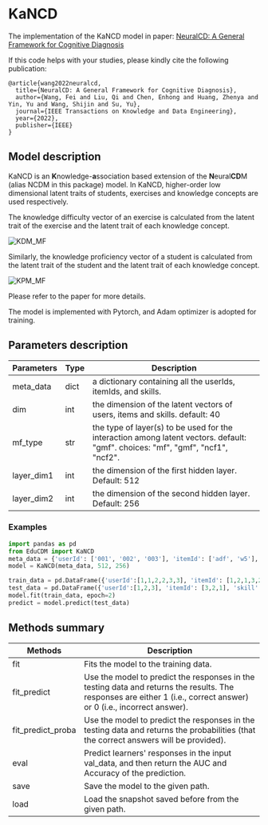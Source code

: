 # KaNCD

The implementation of the KaNCD model in paper: [NeuralCD: A General Framework for Cognitive Diagnosis](https://ieeexplore.ieee.org/abstract/document/9865139)



If this code helps with your studies, please kindly cite the following publication:

```
@article{wang2022neuralcd,
  title={NeuralCD: A General Framework for Cognitive Diagnosis},
  author={Wang, Fei and Liu, Qi and Chen, Enhong and Huang, Zhenya and Yin, Yu and Wang, Shijin and Su, Yu},
  journal={IEEE Transactions on Knowledge and Data Engineering},
  year={2022},
  publisher={IEEE}
}
```



## Model description

KaNCD is an **K**nowledge-**a**ssociation based extension of the **N**eural**CD**M (alias NCDM in this package) model. In KaNCD, higher-order low dimensional latent traits of students, exercises and knowledge concepts are used respectively. 

The knowledge difficulty vector of an exercise is calculated from the latent trait of the exercise and the latent trait of each knowledge concept. 

![KDM_MF](_static\KDM_MF.png)

Similarly, the knowledge proficiency vector of a student is calculated from the latent trait of the student and the latent trait of each knowledge concept.

![KPM_MF](_static\KPM_MF.png)

Please refer to the paper for more details.

The model is implemented with Pytorch, and Adam optimizer is adopted for training.



## Parameters description

| Parameters | Type | Description                              |
| ---------- | ---- | ---------------------------------------- |
| meta_data  | dict | a dictionary containing all the userIds, itemIds, and skills. |
| dim        | int  | the dimension of the latent vectors of users, items and skills. default: 40 |
| mf_type    | str  | the type of layer(s) to be used for the interaction among latent vectors. default: "gmf".  choices: "mf", "gmf", "ncf1", "ncf2". |
| layer_dim1 | int  | the dimension of the first hidden layer. Default: 512 |
| layer_dim2 | int  | the dimension of the second hidden layer. Default: 256 |



### Examples

```python
import pandas as pd
from EduCDM import KaNCD
meta_data = {'userId': ['001', '002', '003'], 'itemId': ['adf', 'w5'], 'skill': ['skill1', 'skill2', 'skill3', 'skill4']}
model = KaNCD(meta_data, 512, 256)

train_data = pd.DataFrame({'userId':[1,1,2,2,3,3], 'itemId': [1,2,1,3,2,3], 'skill': ["[1]", "[1,3]", "[1]", "[1,2,3]", "[1,3]", "[1,2,3]"], 'response': [1,1,0,1,1,0]})
test_data = pd.DataFrame({'userId':[1,2,3], 'itemId': [3,2,1], 'skill': ["[1,2,3]", "[1,3]", "[1]"], 'response': [1,1,0]})
model.fit(train_data, epoch=2)
predict = model.predict(test_data)
```



## Methods summary

| Methods           | Description                              |
| ----------------- | ---------------------------------------- |
| fit               | Fits the model to the training data.     |
| fit_predict       | Use the model to predict the responses in the testing data and returns the results. The responses are either 1 (i.e., correct answer) or 0 (i.e., incorrect answer). |
| fit_predict_proba | Use the model to predict the responses in the testing data and returns the probabilities (that the correct answers will be provided). |
| eval | Predict learners' responses in the input val_data, and then return the AUC and Accuracy of the prediction. |
| save | Save the model to the given path. |
| load | Load the snapshot saved before from the given path. |
